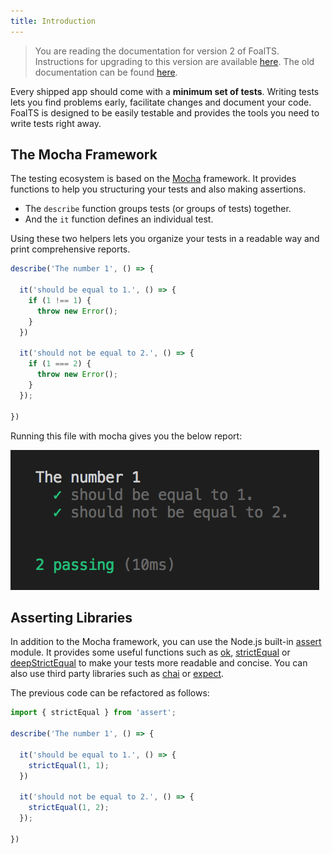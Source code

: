 ```yaml
---
title: Introduction
---
```


> You are reading the documentation for version 2 of FoalTS. Instructions for upgrading to this version are available [here](../upgrade-to-v2/README.md). The old documentation can be found [here](https://foalts.org/docs/1.x/).

Every shipped app should come with a **minimum set of tests**. Writing tests lets you find problems early, facilitate changes and document your code. FoalTS is designed to be easily testable and provides the tools you need to write tests right away.

## The Mocha Framework

The testing ecosystem is based on the [Mocha](https://mochajs.org/) framework. It provides functions to help you structuring your tests and also making assertions.
- The `describe` function groups tests (or groups of tests) together.
- And the `it` function defines an individual test.

Using these two helpers lets you organize your tests in a readable way and print comprehensive reports.

```typescript
describe('The number 1', () => {

  it('should be equal to 1.', () => {
    if (1 !== 1) {
      throw new Error();
    }
  })

  it('should not be equal to 2.', () => {
    if (1 === 2) {
      throw new Error();
    }
  });

})
```

Running this file with mocha gives you the below report:

![Test report](./introduction-report.png)

## Asserting Libraries

In addition to the Mocha framework, you can use the Node.js built-in [assert](https://nodejs.org/api/assert.html) module. It provides some useful functions such as [ok](https://nodejs.org/api/assert.html#assert_assert_ok_value_message), [strictEqual](https://nodejs.org/api/assert.html#assert_assert_strictequal_actual_expected_message) or [deepStrictEqual](https://nodejs.org/api/assert.html#assert_assert_deepstrictequal_actual_expected_message) to make your tests more readable and concise. You can also use third party libraries such as [chai](https://www.npmjs.com/package/chai) or [expect](https://www.npmjs.com/package/expect).

The previous code can be refactored as follows:

```typescript
import { strictEqual } from 'assert';

describe('The number 1', () => {

  it('should be equal to 1.', () => {
    strictEqual(1, 1);
  })

  it('should not be equal to 2.', () => {
    strictEqual(1, 2);
  });

})
```

